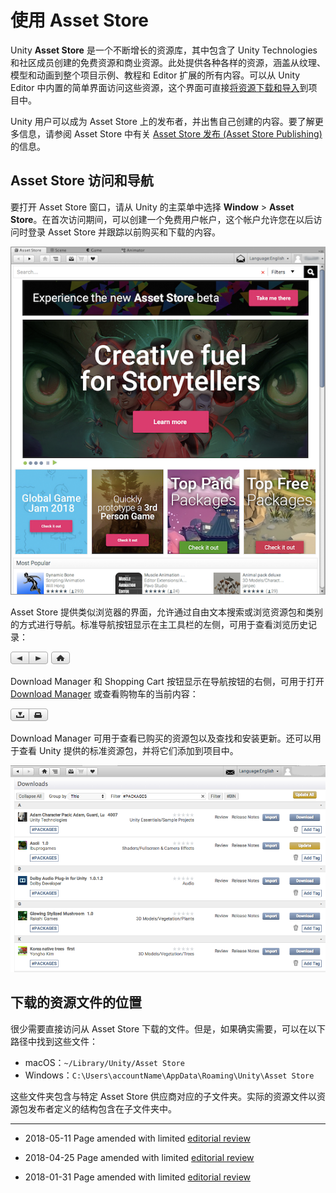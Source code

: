 # 使用 Asset Store

Unity __Asset Store__ 是一个不断增长的资源库，其中包含了 Unity Technologies 和社区成员创建的免费资源和商业资源。此处提供各种各样的资源，涵盖从纹理、模型和动画到整个项目示例、教程和 Editor 扩展的所有内容。可以从 Unity Editor 中内置的简单界面访问这些资源，这个界面可直接[将资源下载和导入](AssetPackages.html#ImportingPackages)到项目中。

Unity 用户可以成为 Asset Store 上的发布者，并出售自己创建的内容。要了解更多信息，请参阅 Asset Store 中有关 [Asset Store 发布 (Asset Store Publishing)](https://unity3d.com/asset-store/sell-assets) 的信息。


## Asset Store 访问和导航

要打开 Asset Store 窗口，请从 Unity 的主菜单中选择 __Window__ &gt; __Asset Store__。在首次访问期间，可以创建一个免费用户帐户，这个帐户允许您在以后访问时登录 Asset Store 并跟踪以前购买和下载的内容。


![Asset Store 主页。](../uploads/Main/AssetStore-floating.png)

Asset Store 提供类似浏览器的界面，允许通过自由文本搜索或浏览资源包和类别的方式进行导航。标准导航按钮显示在主工具栏的左侧，可用于查看浏览历史记录：


![](../uploads/Main/AssetStore-Navigation.png) 

Download Manager 和 Shopping Cart 按钮显示在导航按钮的右侧，可用于打开 [Download Manager](#downloadmgr) 或查看购物车的当前内容：


![](../uploads/Main/AssetStore-ToolButtons.png) 

<a name="downloadmgr"></a>
Download Manager 可用于查看已购买的资源包以及查找和安装更新。还可以用于查看 Unity 提供的标准资源包，并将它们添加到项目中。


![Download Manager](../uploads/Main/AssetStore-download.png)


## 下载的资源文件的位置

很少需要直接访问从 Asset Store 下载的文件。但是，如果确实需要，可以在以下路径中找到这些文件：

* macOS：`~/Library/Unity/Asset Store`
* Windows：`C:\Users\accountName\AppData\Roaming\Unity\Asset Store`

这些文件夹包含与特定 Asset Store 供应商对应的子文件夹。实际的资源文件以资源包发布者定义的结构包含在子文件夹中。

---

* <span class="page-edit"> 2018-05-11  Page amended with limited [editorial review](DocumentationEditorialReview.html)
</span>

* <span class="page-edit"> 2018-04-25  Page amended with limited [editorial review](DocumentationEditorialReview.html)
</span>

* <span class="page-edit"> 2018-01-31  Page amended with limited [editorial review](DocumentationEditorialReview.html)
</span>

